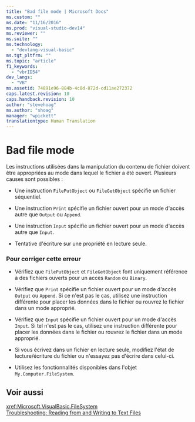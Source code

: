 ```yaml
---
title: "Bad file mode | Microsoft Docs"
ms.custom: ""
ms.date: "11/16/2016"
ms.prod: "visual-studio-dev14"
ms.reviewer: ""
ms.suite: ""
ms.technology: 
  - "devlang-visual-basic"
ms.tgt_pltfrm: ""
ms.topic: "article"
f1_keywords: 
  - "vbrID54"
dev_langs: 
  - "VB"
ms.assetid: 74891e96-884b-4c8d-872d-cd11ae272372
caps.latest.revision: 10
caps.handback.revision: 10
author: "stevehoag"
ms.author: "shoag"
manager: "wpickett"
translationtype: Human Translation
---
```

# Bad file mode
Les instructions utilisées dans la manipulation du contenu de fichier doivent être appropriées au mode dans lequel le fichier a été ouvert.  Plusieurs causes sont possibles :  
  
-   Une instruction `FilePutObject` ou `FileGetObject` spécifie un fichier séquentiel.  
  
-   Une instruction `Print` spécifie un fichier ouvert pour un mode d'accès autre que `Output` ou `Append`.  
  
-   Une instruction `Input` spécifie un fichier ouvert pour un mode d'accès autre que `Input`.  
  
-   Tentative d'écriture sur une propriété en lecture seule.  
  
### Pour corriger cette erreur  
  
-   Vérifiez que `FilePutObject` et `FileGetObject` font uniquement référence à des fichiers ouverts pour un accès `Random` ou `Binary`.  
  
-   Vérifiez que `Print` spécifie un fichier ouvert pour un mode d'accès `Output` ou `Append`.  Si ce n'est pas le cas, utilisez une instruction différente pour placer les données dans le fichier ou rouvrez le fichier dans un mode approprié.  
  
-   Vérifiez que `Input` spécifie un fichier ouvert pour un mode d'accès `Input`.  Si tel n'est pas le cas, utilisez une instruction différente pour placer les données dans le fichier ou rouvrez le fichier dans un mode approprié.  
  
-   Si vous écrivez dans un fichier en lecture seule, modifiez l'état de lecture\/écriture du fichier ou n'essayez pas d'écrire dans celui\-ci.  
  
-   Utilisez les fonctionnalités disponibles dans l'objet `My.Computer.FileSystem`.  
  
## Voir aussi  
 <xref:Microsoft.VisualBasic.FileSystem>   
 [Troubleshooting: Reading from and Writing to Text Files](../../../visual-basic/developing-apps/programming/drives-directories-files/troubleshooting-reading-from-and-writing-to-text-files.md)